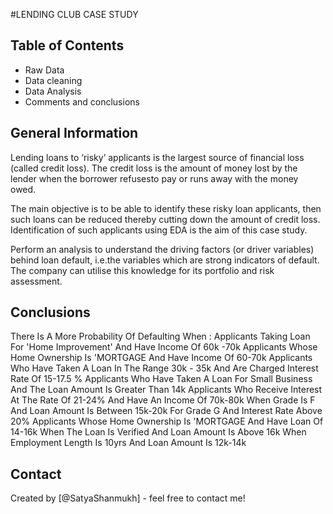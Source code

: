 #LENDING CLUB CASE STUDY 

## Table of Contents
* Raw Data 
* Data cleaning 
* Data Analysis 
* Comments and conclusions

## General Information
Lending loans to ‘risky’ applicants is the largest source of financial loss
(called credit loss). The credit loss is the amount of money lost by the lender 
when the borrower refusesto pay or runs away with the money owed.  

The main objective is to be able to identify these risky loan applicants, 
then such loans can be reduced thereby cutting down the amount of credit loss. 
Identification of such applicants using EDA is the aim of this case study.   

Perform an analysis to understand the driving factors (or driver variables)
behind loan default, i.e.the variables which are strong indicators of default.  
The company can utilise this knowledge for its portfolio and risk assessment. 



## Conclusions
There Is A More Probability Of Defaulting When :
Applicants Taking Loan For 'Home Improvement' And Have Income Of 60k -70k
Applicants Whose Home Ownership Is 'MORTGAGE And Have Income Of 60-70k
Applicants Who Have Taken A Loan In The Range 30k - 35k And Are Charged Interest Rate Of 15-17.5 %
Applicants Who Have Taken A Loan For Small Business And The Loan Amount Is Greater Than 14k
Applicants Who Receive Interest At The Rate Of 21-24% And Have An Income Of 70k-80k
When Grade Is F And Loan Amount Is Between 15k-20k
For Grade G And Interest Rate Above 20%
Applicants Whose Home Ownership Is 'MORTGAGE And Have Loan Of 14-16k
When The Loan Is Verified And Loan Amount Is Above 16k
When Employment Length Is 10yrs And Loan Amount Is 12k-14k


## Contact
Created by [@SatyaShanmukh] - feel free to contact me!

